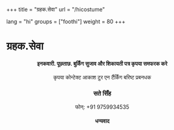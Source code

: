 +++
title = "ग्रहक.सेवा"
url = "/hicostume"

lang = "hi"
groups = ["foothi"]
weight = 80
+++

<h1>ग्रहक.सेवा</h1>
</div>
<div data-role="main" class="ui-content" style="text-align:center;">
<h4>इनकवारी. पूछताछ. बुकिँग सुजाव और शिकायती पत्र कृपया समफरक करे </h4>
<p>कृपया कोन्टेक्ट आकाश टुर एन र्टैकिँग बरिष्ट प्रबनधक  </p>
<h3>सते सिँह</h3>
<p>फोन्: +91 9759934535</p>
<h4>धन्यवाद </h4>

